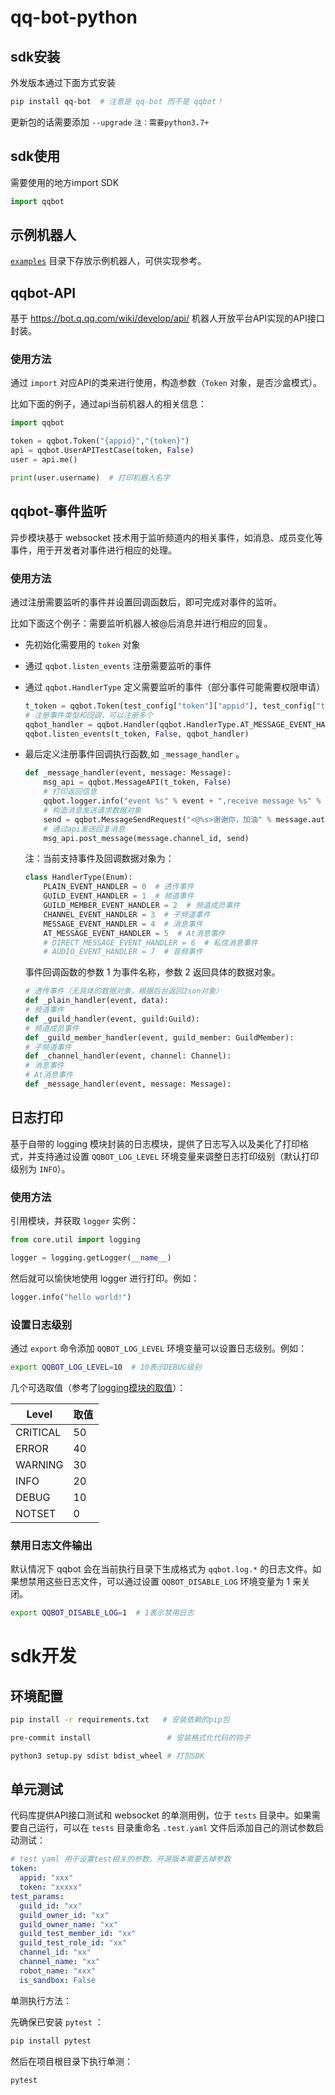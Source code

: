 # qq-bot-python

## sdk安装

外发版本通过下面方式安装

``` bash
pip install qq-bot  # 注意是 qq-bot 而不是 qqbot！
```

更新包的话需要添加 ``--upgrade`` ``注：需要python3.7+``

## sdk使用

需要使用的地方import SDK

```python
import qqbot
```

## 示例机器人

[`examples`](./examples/) 目录下存放示例机器人，可供实现参考。

## qqbot-API

基于 https://bot.q.qq.com/wiki/develop/api/ 机器人开放平台API实现的API接口封装。

### 使用方法

通过 `import` 对应API的类来进行使用，构造参数（`Token` 对象，是否沙盒模式）。

比如下面的例子，通过api当前机器人的相关信息：

``` py
import qqbot

token = qqbot.Token("{appid}","{token}")
api = qqbot.UserAPITestCase(token, False)
user = api.me()

print(user.username)  # 打印机器人名字
```

## qqbot-事件监听

异步模块基于 websocket 技术用于监听频道内的相关事件，如消息、成员变化等事件，用于开发者对事件进行相应的处理。

### 使用方法

通过注册需要监听的事件并设置回调函数后，即可完成对事件的监听。

比如下面这个例子：需要监听机器人被@后消息并进行相应的回复。

- 先初始化需要用的 `token` 对象
- 通过 `qqbot.listen_events` 注册需要监听的事件
- 通过 `qqbot.HandlerType` 定义需要监听的事件（部分事件可能需要权限申请）

  ``` py
  t_token = qqbot.Token(test_config["token"]["appid"], test_config["token"]["token"])
  # 注册事件类型和回调，可以注册多个
  qqbot_handler = qqbot.Handler(qqbot.HandlerType.AT_MESSAGE_EVENT_HANDLER, _message_handler)
  qqbot.listen_events(t_token, False, qqbot_handler)
  ```

- 最后定义注册事件回调执行函数,如 `_message_handler` 。

  ``` py
  def _message_handler(event, message: Message):
      msg_api = qqbot.MessageAPI(t_token, False)
      # 打印返回信息
      qqbot.logger.info("event %s" % event + ",receive message %s" % message.content)
      # 构造消息发送请求数据对象
      send = qqbot.MessageSendRequest("<@%s>谢谢你，加油" % message.author.id, message.id)
      # 通过api发送回复消息
      msg_api.post_message(message.channel_id, send)
  ```

  注：当前支持事件及回调数据对象为：

  ``` py
  class HandlerType(Enum):
      PLAIN_EVENT_HANDLER = 0  # 透传事件
      GUILD_EVENT_HANDLER = 1  # 频道事件
      GUILD_MEMBER_EVENT_HANDLER = 2  # 频道成员事件
      CHANNEL_EVENT_HANDLER = 3  # 子频道事件
      MESSAGE_EVENT_HANDLER = 4  # 消息事件
      AT_MESSAGE_EVENT_HANDLER = 5  # At消息事件
      # DIRECT_MESSAGE_EVENT_HANDLER = 6  # 私信消息事件
      # AUDIO_EVENT_HANDLER = 7  # 音频事件
  ```

  事件回调函数的参数 1 为事件名称，参数 2 返回具体的数据对象。

  ``` py
  # 透传事件（无具体的数据对象，根据后台返回Json对象）
  def _plain_handler(event, data):
  # 频道事件
  def _guild_handler(event, guild:Guild):
  # 频道成员事件
  def _guild_member_handler(event, guild_member: GuildMember):
  # 子频道事件
  def _channel_handler(event, channel: Channel):
  # 消息事件
  # At消息事件
  def _message_handler(event, message: Message):
  ```

## 日志打印

基于自带的 logging 模块封装的日志模块，提供了日志写入以及美化了打印格式，并支持通过设置 `QQBOT_LOG_LEVEL` 环境变量来调整日志打印级别（默认打印级别为 `INFO`）。

### 使用方法

引用模块，并获取 `logger` 实例：

``` py
from core.util import logging

logger = logging.getLogger(__name__)
```

然后就可以愉快地使用 logger 进行打印。例如：

``` py
logger.info("hello world!")
```

### 设置日志级别

通过 `export` 命令添加 `QQBOT_LOG_LEVEL` 环境变量可以设置日志级别。例如：

``` bash
export QQBOT_LOG_LEVEL=10  # 10表示DEBUG级别
```

几个可选取值（参考了[logging模块的取值](https://docs.python.org/3/library/logging.html#levels)）：

| Level | 取值 |
| ----- | ------------- |
| CRITICAL  | 50  |
| ERROR | 40 |
| WARNING | 30 |
| INFO | 20 |
| DEBUG | 10 |
| NOTSET | 0 |

### 禁用日志文件输出

默认情况下 qqbot 会在当前执行目录下生成格式为 `qqbot.log.*` 的日志文件。如果想禁用这些日志文件，可以通过设置 `QQBOT_DISABLE_LOG` 环境变量为 1 来关闭。

``` bash
export QQBOT_DISABLE_LOG=1  # 1表示禁用日志
```

# sdk开发

## 环境配置

``` bash
pip install -r requirements.txt   # 安装依赖的pip包

pre-commit install                 # 安装格式化代码的钩子

python3 setup.py sdist bdist_wheel # 打包SDK
```

## 单元测试

代码库提供API接口测试和 websocket 的单测用例，位于 `tests` 目录中。如果需要自己运行，可以在 `tests` 目录重命名 `.test.yaml` 文件后添加自己的测试参数启动测试：

```yaml
# test yaml 用于设置test相关的参数，开源版本需要去掉参数
token:
  appid: "xxx"
  token: "xxxxx"
test_params:
  guild_id: "xx"
  guild_owner_id: "xx"
  guild_owner_name: "xx"
  guild_test_member_id: "xx"
  guild_test_role_id: "xx"
  channel_id: "xx"
  channel_name: "xx"
  robot_name: "xxx"
  is_sandbox: False
```

单测执行方法：

先确保已安装 `pytest` ：

``` bash
pip install pytest
```

然后在项目根目录下执行单测：

``` bash
pytest
```